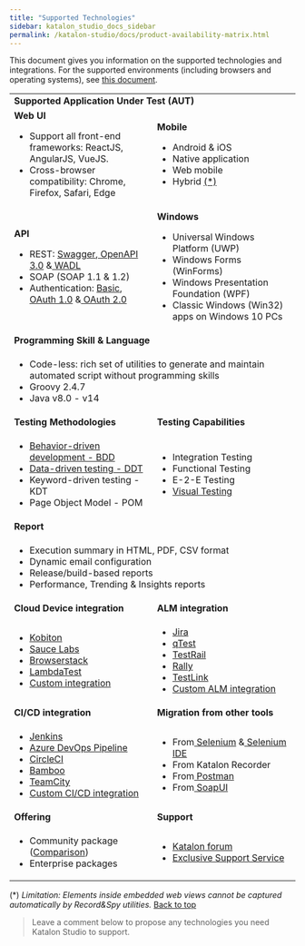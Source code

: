```yaml
---
title: "Supported Technologies"
sidebar: katalon_studio_docs_sidebar
permalink: /katalon-studio/docs/product-availability-matrix.html
---
```


This document gives you information on the supported technologies and integrations. For the supported environments (including browsers and operating systems), see [this document](https://docs.katalon.com/katalon-studio/docs/supported-environments.html).

<table id="top" class="top-vertical-align-table">
    <tr>
        <td colspan="2"><strong>Supported Application Under Test (AUT)</strong>
        </td>
    </tr>
    <tr>
        <td style="width:50%"><strong>Web UI</strong>
            <ul>
                <li>Support all front-end frameworks: ReactJS, AngularJS, VueJS.
                <li>Cross-browser compatibility: Chrome, Firefox, Safari, Edge
                </li>
            </ul>
        </td>
        <td><strong>Mobile</strong>
            <ul>
                <li>Android & iOS
                <li>Native application
                <li>Web mobile
                <li>Hybrid <a href="#mobile-limit">(*)</a>
                </li>
            </ul>
        </td>
    </tr>
    <tr>
        <td style="width:50%"><strong>API</strong>
            <ul>
                <li>REST: <a href="https: //docs.katalon.com/katalon-studio/docs/import-rest-requests-from-swagger-20.html">
                        Swagger</a>,<a href="https://docs.katalon.com/katalon-studio/docs/import-openapi30.html"> OpenAPI 3.0</a> &<a
                        href="https://docs.katalon.com/katalon-studio/docs/import-wadl.html"> WADL</a>
                <li>SOAP (SOAP 1.1 & 1.2)
                <li>Authentication: <a
                        href="https://docs.katalon.com/katalon-studio/docs/authorization-basic.html">Basic</a>, <a
                        href="https://docs.katalon.com/katalon-studio/docs/authorization-oauth1.html">OAuth 1.0</a> &<a
                        href="https://docs.katalon.com/katalon-studio/docs/authorization-oauth2.html"> OAuth 2.0</a>
                </li>
            </ul>
        </td>
        <td style="width:50%"><strong>Windows</strong>
            <ul>
                <li>Universal Windows Platform (UWP)
                <li>Windows Forms (WinForms)
                <li>Windows Presentation Foundation (WPF)
                <li>Classic Windows (Win32) apps on Windows 10 PCs
                </li>
            </ul>
        </td>
    </tr>
    <tr>
        <td colspan="2"><strong>Programming Skill & Language</strong>
        </td>
    </tr>
    <tr>
        <td colspan="2">
            <ul>
                <li>Code-less: rich set of utilities to generate and maintain automated script without programming
                    skills
                <li>Groovy 2.4.7
                <li>Java v8.0 - v14
                </li>
            </ul>
        </td>
    </tr>
    <tr>
        <td style="width:50%"><strong>Testing Methodologies</strong>
        </td>
        <td><strong>Testing Capabilities</strong>
        </td>
    </tr>
    <tr>
        <td>
            <ul>
                <li><a href="https://github.com/katalon-studio-samples/katalon-bdd-cucumber-tests">Behavior-driven
                        development - BDD</a>
                <li><a href="https://github.com/katalon-studio-samples/data-driven-tests">Data-driven testing - DDT</a>
                <li>Keyword-driven testing - KDT
                <li>Page Object Model - POM
                </li>
            </ul>
        </td>
        <td>
            <ul>
                <li>Integration Testing
                <li>Functional Testing
                <li>E-2-E Testing
                <li><a href="https://github.com/katalon-studio-samples/web-visual-testing-samples">Visual Testing</a>
                </li>
            </ul>
        </td>
    </tr>
    <tr>
        <td colspan="2"><strong>Report</strong>
        </td>
    </tr>
    <tr>
        <td colspan="2">
            <ul>
                <li>Execution summary in HTML, PDF, CSV format
                <li>Dynamic email configuration
                <li>Release/build-based reports
                <li>Performance, Trending & Insights reports
                </li>
            </ul>
        </td>
    </tr>
    <tr>
        <td style="width:50%"><strong>Cloud Device integration</strong>
        </td>
        <td><strong>ALM integration</strong>
        </td>
    </tr>
    <tr>
        <td>
            <ul>
                <li><a
                        href="https://docs.katalon.com/katalon-studio/videos/introducing_kobiton_katalon_studio.html">Kobiton</a>
                <li><a href="https://docs.katalon.com/katalon-studio/docs/saucelabs-plugin.html">Sauce Labs</a>
                <li><a
                        href="https://docs.katalon.com/katalon-studio/docs/browserstack-integration.html">Browserstack</a>
                <li><a href="https://docs.katalon.com/katalon-studio/docs/lambdatest-integration.html">LambdaTest</a>
                <li><a
                        href="https://docs.katalon.com/katalon-studio/docs/introduction-to-desired-capabilities.html#remote-server">Custom
                        integration</a>
                </li>
            </ul>
        </td>
        <td>
            <ul>
                <li><a href="https://docs.katalon.com/katalon-studio/docs/jira-integration.html">Jira</a>
                <li><a href="https://docs.katalon.com/katalon-studio/docs/qtest-integration.html">qTest</a>
                <li><a href="https://docs.katalon.com/katalon-studio/docs/testrail-integration.html">TestRail</a>
                <li><a href="https://docs.katalon.com/katalon-studio/docs/rally-integration.html">Rally</a>
                <li><a href="https://docs.katalon.com/katalon-studio/docs/testlink-integration.html">TestLink</a>
                <li><a href="https://docs.katalon.com/katalon-store/docs/publisher/example-plugin-testrail.html">Custom
                        ALM integration</a>
                </li>
            </ul>
        </td>
    </tr>
    <tr>
        <td style="width:50%"><strong>CI/CD integration</strong>
        </td>
        <td><strong>Migration from other tools</strong>
        </td>
    </tr>
    <tr>
        <td>
            <ul>
                <li><a href="https://docs.katalon.com/katalon-studio/docs/jenkins-plugin-windows.html">Jenkins</a>
                <li><a href="https://docs.katalon.com/katalon-studio/docs/azure-devops-extension.html">Azure DevOps
                        Pipeline</a>
                <li><a href="https://docs.katalon.com/katalon-studio/docs/integration-circleci.html">CircleCI</a>
                <li><a href="https://docs.katalon.com/katalon-studio/docs/bamboo-addon.html">Bamboo</a>
                <li><a
                        href="https://docs.katalon.com/katalon-studio/docs/teamcity-plugin.html">TeamCity</a>
                <li><a href="https://docs.katalon.com/katalon-studio/docs/intro-RE.html">Custom CI/CD integration</a>
                </li>
            </ul>
        </td>
        <td>
            <ul>
                <li>From<a href="https://docs.katalon.com/katalon-studio/docs/selenium-testng-junit-migration.html">
                        Selenium</a> &<a href="https://docs.katalon.com/katalon-studio/docs/import-selenium-ide.html">
                        Selenium IDE</a>
                <li>From Katalon Recorder
                <li>From<a href="https://docs.katalon.com/katalon-studio/docs/import-postman.html"> Postman</a>
                <li>From<a href="https://docs.katalon.com/katalon-studio/docs/import-soapui.html"> SoapUI</a>
                </li>
            </ul>
        </td>
    </tr>
    <tr>
        <td style="width:50%"><strong>Offering</strong>
        </td>
        <td><strong>Support</strong>
        </td>
    </tr>
    <tr>
        <td>
            <ul>
                <li>Community package (<a href="https://www.katalon.com/pricing/">Comparison</a>)
                <li>Enterprise packages
                </li>
            </ul>
        </td>
        <td>
            <ul>
                <li><a href="https://forum.katalon.com/">Katalon forum</a>
                <li><a href="https://www.katalon.com/pricing/">Exclusive Support Service</a>
                </li>
            </ul>
        </td>
    </tr>
</table>

<p id="mobile-limit">(*) <i>Limitation: Elements inside embedded web views cannot be captured automatically by Record&Spy utilities. </i><a href="#top">Back to top</a></p>

> Leave a comment below to propose any technologies you need Katalon Studio to support.
